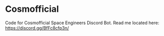 # Cosmofficial
Code for Cosmofficial Space Engineers Discord Bot.
Read me located here: https://discord.gg/BfFc8cfp3n/

